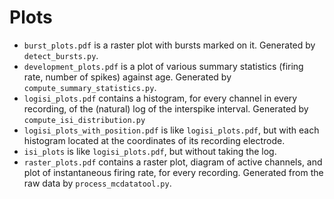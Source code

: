 # Plots

 - `burst_plots.pdf` is a raster plot with bursts marked on it. Generated by `detect_bursts.py`.
 - `development_plots.pdf` is a plot of various summary statistics (firing rate, number of spikes) against age. Generated by `compute_summary_statistics.py`.
 - `logisi_plots.pdf` contains a histogram, for every channel in every recording, of the (natural) log of the interspike interval. Generated by `compute_isi_distribution.py`
 - `logisi_plots_with_position.pdf` is like `logisi_plots.pdf`, but with each histogram located at the coordinates of its recording electrode.
 - `isi_plots` is like `logisi_plots.pdf`, but without taking the log.
 - `raster_plots.pdf` contains a raster plot, diagram of active channels, and plot of instantaneous firing rate, for every recording. Generated from the raw data by `process_mcdatatool.py`.